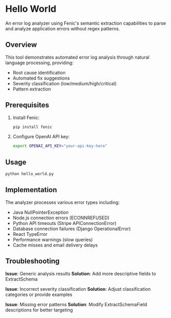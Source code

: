 # Hello World

An error log analyzer using Fenic's semantic extraction capabilities to parse and analyze application errors without regex patterns.

## Overview

This tool demonstrates automated error log analysis through natural language processing, providing:

- Root cause identification
- Automated fix suggestions
- Severity classification (low/medium/high/critical)
- Pattern extraction

## Prerequisites

1. Install Fenic:

   ```bash
   pip install fenic
   ```

2. Configure OpenAI API key:
   ```bash
   export OPENAI_API_KEY="your-api-key-here"
   ```

## Usage

```bash
python hello_world.py
```

## Implementation

The analyzer processes various error types including:

- Java NullPointerException
- Node.js connection errors (ECONNREFUSED)
- Python API timeouts (Stripe APIConnectionError)
- Database connection failures (Django OperationalError)
- React TypeError
- Performance warnings (slow queries)
- Cache misses and email delivery delays

## Troubleshooting

**Issue**: Generic analysis results
**Solution**: Add more descriptive fields to ExtractSchema

**Issue**: Incorrect severity classification
**Solution**: Adjust classification categories or provide examples

**Issue**: Missing error patterns
**Solution**: Modify ExtractSchemaField descriptions for better targeting
